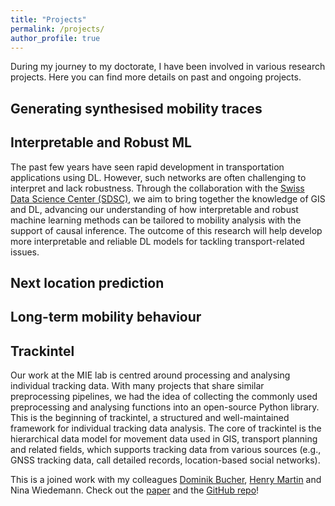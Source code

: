 ```yaml
---
title: "Projects"
permalink: /projects/
author_profile: true
---
```


During my journey to my doctorate, I have been involved in various research projects. Here you can find more details on past and ongoing projects.

## Generating synthesised mobility traces


## Interpretable and Robust ML
The past few years have seen rapid development in transportation applications using DL. However, such networks are often challenging to interpret and lack robustness. Through the collaboration with the [Swiss Data Science Center (SDSC)](https://datascience.ch/), we aim to bring together the knowledge of GIS and DL, advancing our understanding of how interpretable and robust machine learning methods can be tailored to mobility analysis with the support of causal inference. The outcome of this research will help develop more interpretable and reliable DL models for tackling transport-related issues. 


## Next location prediction

## Long-term mobility behaviour

## Trackintel

Our work at the MIE lab is centred around processing and analysing individual tracking data. With many projects that share similar preprocessing pipelines, we had the idea of collecting the commonly used preprocessing and analysing functions into an open-source Python library. This is the beginning of trackintel, a structured and well-maintained framework for individual tracking data analysis. The core of trackintel is the hierarchical data model for movement data used in GIS, transport planning and related fields, which supports tracking data from various sources (e.g., GNSS tracking data, call detailed records, location-based social networks). 

This is a joined work with my colleagues [Dominik Bucher](http://dominikbucher.com/), [Henry Martin](https://n.ethz.ch/~martinhe/) and Nina Wiedemann. Check out the [paper](https://doi.org/10.1016/j.compenvurbsys.2023.101938) and the [GitHub repo](https://github.com/mie-lab/trackintel)!

